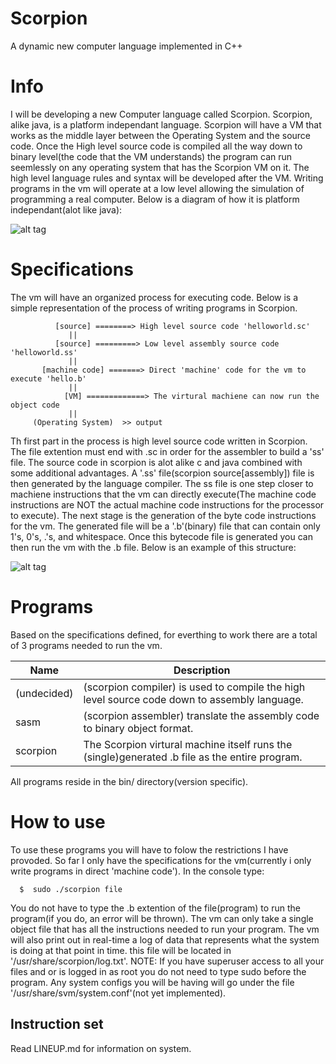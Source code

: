 # Scorpion
A dynamic new computer language implemented in C++ 

# Info
I will be developing a new Computer language called Scorpion. Scorpion, alike java, is a platform independant language. Scorpion will have a VM that works as the middle layer between the Operating System and the source code. Once the High level source code is compiled all the way down to binary level(the code that the VM understands) the program can run seemlessly on any operating system that has the Scorpion VM on it. The high level language rules and syntax will be developed after the VM. Writing programs in the vm will operate at a low level allowing the simulation of programming a real computer. Below is a diagram of how it is platform independant(alot like java):

![alt tag](https://github.com/AndroDevcd/Scorpion/blob/master/Diagrams/platfom_execution.png)

# Specifications
The vm will have an organized process for executing code. Below is a simple representation of the process of writing programs in Scorpion.

              [source] ========> High level source code 'helloworld.sc'
                 ||
              [source] =========> Low level assembly source code 'helloworld.ss'
                 ||
           [machine code] =======> Direct 'machine' code for the vm to execute 'hello.b'
                 ||
                [VM] =============> The virtural machiene can now run the object code
                 ||
         (Operating System)  >> output
           
Th first part in the process is high level source code written in Scorpion. The file extention must end with .sc in order for the assembler to build a 'ss' file. The source code in scorpion is alot alike c and java combined with some additional advantages. A '.ss' file(scorpion source[assembly]) file is then generated by the language compiler. The ss file is one step closer to machiene instructions that the vm can directly execute(The machine code instructions are NOT the actual machine code instructions for the processor to execute). The next stage is the generation of the byte code instructions for the vm. The generated file will be a '.b'(binary) file that can contain only 1's, 0's, .'s, and whitespace. Once this bytecode file is generated you can then run the vm with the .b file. Below is an example of this structure:


![alt tag](https://github.com/AndroDevcd/Scorpion/blob/master/Diagrams/source_to_bytecode.png)


# Programs
Based on the specifications defined, for everthing to work there are a total of 3 programs needed to run the vm.

Name | Description
---- | -----------
(undecided) | (scorpion compiler) is used to compile the high level source code down to assembly language.
sasm | (scorpion assembler) translate the assembly code to binary object format.
scorpion | The Scorpion virtural machine itself runs the (single)generated .b file as the entire program.

All programs reside in the bin/ directory(version specific).

# How to use
To use these programs you will have to folow the restrictions I have provoded. So far I only have the specifications for the vm(currently i only write programs in direct 'machine code').
In the console type:

      $  sudo ./scorpion file
 
You do not have to type the .b extention of the file(program) to run the program(if you do, an error will be thrown).
The vm can only take a single object file that has all the instructions needed to run your program. The vm will also print out in real-time a log of data that represents what the system is doing at that point in time. this file will be located in '/usr/share/scorpion/log.txt'. NOTE: If you have superuser access to all your files and or is logged in as root you do not need to type sudo before the program. Any system configs you will be having will go under the file '/usr/share/svm/system.conf'(not yet implemented).

## Instruction set
Read LINEUP.md for information on system.

